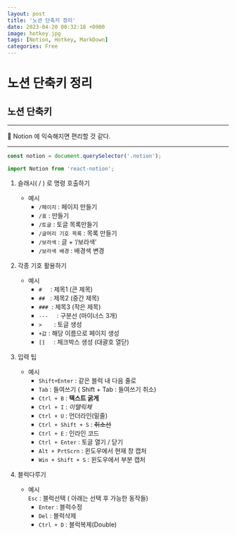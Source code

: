 ```yaml
---
layout: post
title: '노션 단축키 정리'
date: 2023-04-20 00:32:18 +0900
image: hotkey.jpg
tags: [Notion, Hotkey, MarkDown]
categories: Free
---
```


# 노션 단축키 정리

## 노션 단축키

<hr/>
<aside>
📌 Notion 에 익숙해지면 편리할 것 같다.

</aside>
<hr/>

```jsx
const notion = document.querySelector('.notion');
```

```jsx
import Notion from 'react-notion';
```

1.  슬래시( / ) 로 명령 호출하기

    - 예시<br>
      - `/페이지` : 페이지 만들기 <br>
      - `/표` : 만들기<br>
      - `/토글` : 토글 목록만들기<br>
      - `/글머리 기호 목록` : 목록 만들기<br>
      - `/보라색` : 글 + ‘/보라색’<br>
      - `/보라색 배경` : 배경색 변경<br>

2.  각종 기호 활용하기

    - 예시<br>
      - `#` &nbsp;&nbsp;&nbsp;&nbsp;: 제목1 (큰 제목)<br>
      - `##`&nbsp;&nbsp; : 제목2 (중간 제목)<br>
      - `###`&nbsp; : 제목3 (작은 제목)<br>
      - `---`&nbsp;&nbsp;&nbsp;&nbsp; : 구분선 (마이너스 3개)<br>
      - `>` &nbsp;&nbsp;&nbsp;&nbsp;&nbsp; : 토글 생성<br>
      - `+값` : 해당 이름으로 페이지 생성<br>
      - `[]`&nbsp;&nbsp;&nbsp;&nbsp; : 체크박스 생성 (대괄호 열닫)<br>

3.  입력 팁<br>

    - 예시<br>
      - `Shift+Enter` : 같은 블럭 내 다음 줄로<br>
      - `Tab` : 들여쓰기 ( Shift + Tab : 들여쓰기 취소)<br>
      - `Ctrl + B` : **텍스트 굵게**<br>
      - `Ctrl + I` : _이탤릭체_<br>
      - `Ctrl + U` : 언더라인(밑줄)<br>
      - `Ctrl + Shift + S` : ~~취소선~~<br>
      - `Ctrl + E` : 인라인 코드<br>
      - `Ctrl + Enter` : 토글 열기 / 닫기<br>
      - `Alt + PrtScrn` : 윈도우에서 현재 창 캡처<br>
      - `Win + Shift + S` : 윈도우에서 부분 캡처<br>

4.  블럭다루기<br>
    - 예시<br>
      `Esc` : 블럭선택 ( 아래는 선택 후 가능한 동작들)<br>
      - `Enter` : 블럭수정<br>
      - `Del` : 블럭삭제<br>
      - `Ctrl + D` : 블럭복제(Double)<br>
